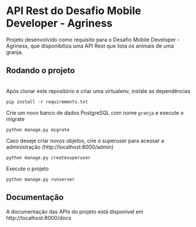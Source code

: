 # API Rest do Desafio Mobile Developer - Agriness

Projeto desenvolvido como requisito para o Desafio Mobile Developer - Agriness,
que disponibiliza uma API Rest que lista os animais de uma granja.

## Rodando o projeto

\
Após clonar este repositório e criar uma virtualenv, instale as dependências

`pip install -r requirements.txt`
    
Crie um novo banco de dados PostgreSQL com nome `granja` e execute o migrate

`python manage.py migrate`

Caso deseje criar novos objetos, crie o superuser para acessar a administração (http://localhost:8000/admin)

`python manage.py createsuperuser`

Execute o projeto

`python manage.py runserver`


## Documentação

A documentação das APIs do projeto está disponível em http://localhost:8000/docs
